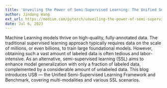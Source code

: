 ```yaml
---
title: 'Unveiling the Power of Semi-Supervised Learning: The Unified Semi-Supervised Learning Benchmark'
author: Jindong Wang
ext_url: https://medium.com/pytorch/unveiling-the-power-of-semi-supervised-learning-the-unified-semi-supervised-learning-benchmark-849f42bbc32a
date: Jul 6, 2023
---
```


Machine Learning models thrive on high-quality, fully-annotated data. The traditional supervised learning approach typically requires data on the scale of millions, or even billions, to train large foundational models. However, obtaining such a vast amount of labeled data is often tedious and labor-intensive. As an alternative, semi-supervised learning (SSL) aims to enhance model generalization with only a fraction of labeled data, complemented by a considerable amount of unlabeled data. This blog introduces USB — the Unified Semi-Supervised Learning Framework and Benchmark, covering multi-modalities and various SSL scenarios.